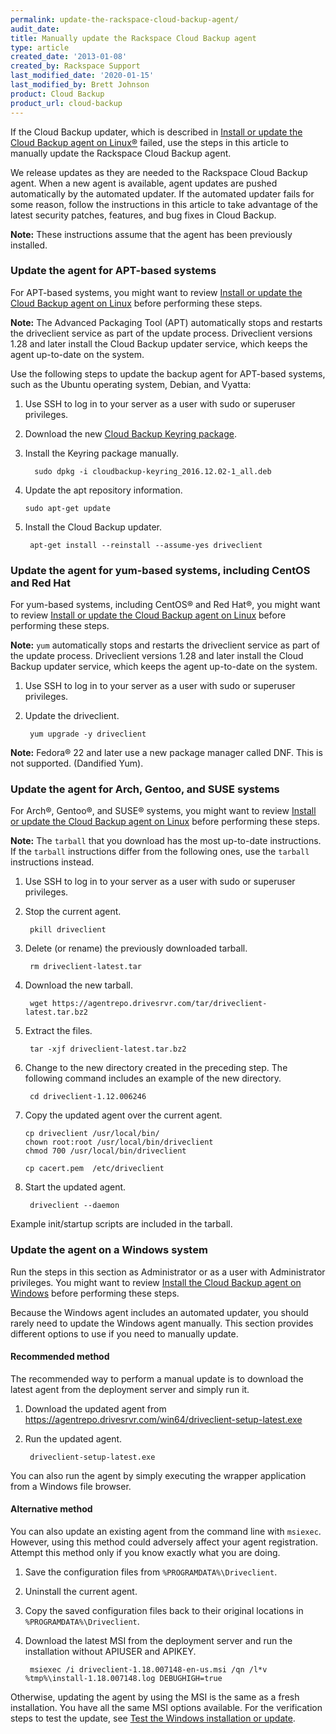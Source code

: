```yaml
---
permalink: update-the-rackspace-cloud-backup-agent/
audit_date:
title: Manually update the Rackspace Cloud Backup agent
type: article
created_date: '2013-01-08'
created_by: Rackspace Support
last_modified_date: '2020-01-15'
last_modified_by: Brett Johnson
product: Cloud Backup
product_url: cloud-backup
---
```


If the Cloud Backup updater, which is described in
[Install or update the Cloud Backup agent on Linux&reg;](/support/how-to/rackspace-cloud-backup-install-the-agent-on-linux)
failed, use the steps in this article to manually update the Rackspace Cloud
Backup agent.

We release updates as they are needed to the Rackspace Cloud Backup agent. When
a new agent is available, agent updates are pushed automatically by the
automated updater. If the automated updater fails for some reason, follow the
instructions in this article to take advantage of the latest security patches,
features, and bug fixes in Cloud Backup.

**Note:** These instructions assume that the agent has been previously
installed.

### Update the agent for APT-based systems

For APT-based systems, you might want to review
[Install or update the Cloud Backup agent on Linux](/support/how-to/rackspace-cloud-backup-install-the-agent-on-linux)
before performing these steps.

**Note:** The Advanced Packaging Tool (APT) automatically stops and restarts
the driveclient service as part of the update process. Driveclient versions
1.28 and later install the Cloud Backup updater service, which keeps the agent
up-to-date on the system.

Use the following steps to update the backup agent for APT-based systems, such as the Ubuntu operating system, Debian, and Vyatta:

1. Use SSH to log in to your server as a user with sudo or superuser privileges.

2.  Download the new [Cloud Backup Keyring package](https://agentrepo.drivesrvr.com/debian/pool/main/c/cloudbackup-keyring/cloudbackup-keyring_2016.12.02-1_all.deb).

3.  Install the Keyring package manually.

		  sudo dpkg -i cloudbackup-keyring_2016.12.02-1_all.deb

4.  Update the apt repository information.

        sudo apt-get update

5. Install the Cloud Backup updater.

        apt-get install --reinstall --assume-yes driveclient

### Update the agent for yum-based systems, including CentOS and Red Hat

For yum-based systems, including CentOS&reg; and Red Hat&reg;, you might want to review
[Install or update the Cloud Backup agent on Linux](/support/how-to/rackspace-cloud-backup-install-the-agent-on-linux)
before performing these steps.

**Note:** `yum` automatically stops and restarts the driveclient service as
part of the update process. Driveclient versions 1.28 and later install the
Cloud Backup updater service, which keeps the agent up-to-date on the system.

1. Use SSH to log in to your server as a user with sudo or superuser privileges.

2. Update the driveclient.

        yum upgrade -y driveclient

**Note:** Fedora&reg; 22 and later use a new package manager called DNF. This is not supported.
(Dandified Yum).

### Update the agent for Arch, Gentoo, and SUSE systems

For Arch&reg;, Gentoo&reg;, and SUSE&reg; systems, you might want to review
[Install or update the Cloud Backup agent on Linux](/support/how-to/rackspace-cloud-backup-install-the-agent-on-linux)
before performing these steps.

**Note:** The `tarball` that you download has the most up-to-date instructions.
If the `tarball` instructions differ from the following ones, use the `tarball`
instructions instead.

1. Use SSH to log in to your server as a user with sudo or superuser privileges.

2. Stop the current agent.

        pkill driveclient

3. Delete (or rename) the previously downloaded tarball.

        rm driveclient-latest.tar

4. Download the new tarball.

        wget https://agentrepo.drivesrvr.com/tar/driveclient-latest.tar.bz2

5. Extract the files.

        tar -xjf driveclient-latest.tar.bz2

6. Change to the new directory created in the preceding step. The following
command includes an example of the new directory.

        cd driveclient-1.12.006246

7. Copy the updated agent over the current agent.

       cp driveclient /usr/local/bin/
       chown root:root /usr/local/bin/driveclient
       chmod 700 /usr/local/bin/driveclient

       cp cacert.pem  /etc/driveclient

8. Start the updated agent.

        driveclient --daemon

Example init/startup scripts are included in the tarball.

### Update the agent on a Windows system

Run the steps in this section as Administrator or as a user with Administrator
privileges. You might want to review
[Install the Cloud Backup agent on Windows](/support/how-to/rackspace-cloud-backup-install-the-agent-on-windows)
before performing these steps.

Because the Windows agent includes an automated updater, you should rarely need
to update the Windows agent manually. This section provides different options
to use if you need to manually update.

#### Recommended method

The recommended way to perform a manual update is to download the latest agent
from the deployment server and simply run it.

1. Download the updated agent from https://agentrepo.drivesrvr.com/win64/driveclient-setup-latest.exe

2. Run the updated agent.

        driveclient-setup-latest.exe

You can also run the agent by simply executing the wrapper application from a
Windows file browser.

#### Alternative method

You can also update an existing agent from the command line with `msiexec`.
However, using this method could adversely affect your agent registration.
Attempt this method only if you know exactly what you are doing.

1. Save the configuration files from `%PROGRAMDATA%\Driveclient`.

2. Uninstall the current agent.

3. Copy the saved configuration files back to their original locations in
`%PROGRAMDATA%\Driveclient`.

4. Download the latest MSI from the deployment server and run the installation
without APIUSER and APIKEY.

        msiexec /i driveclient-1.18.007148-en-us.msi /qn /l*v %tmp%\install-1.18.007148.log DEBUGHIGH=true

Otherwise, updating the agent by using the MSI is the same as a fresh
installation. You have all the same MSI options available. For the verification
steps to test the update, see
[Test the Windows installation or update](/support/how-to/rackspace-cloud-backup-install-the-agent-on-windows#test-the-windows-installation-or-update).
